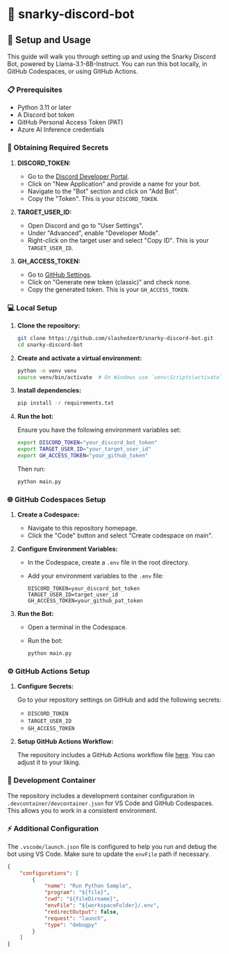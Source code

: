 # 🤖 snarky-discord-bot

## 🚀 Setup and Usage

This guide will walk you through setting up and using the Snarky Discord Bot, powered by Llama-3.1-8B-Instruct. You can run this bot locally, in GitHub Codespaces, or using GitHub Actions.

### 📋 Prerequisites

- Python 3.11 or later
- A Discord bot token
- GitHub Personal Access Token (PAT)
- Azure AI Inference credentials

### 🔑 Obtaining Required Secrets

1. **DISCORD_TOKEN:**

   - Go to the [Discord Developer Portal](https://discord.com/developers/applications).
   - Click on "New Application" and provide a name for your bot.
   - Navigate to the "Bot" section and click on "Add Bot".
   - Copy the "Token". This is your `DISCORD_TOKEN`.

2. **TARGET_USER_ID:**

   - Open Discord and go to "User Settings".
   - Under "Advanced", enable "Developer Mode".
   - Right-click on the target user and select "Copy ID". This is your `TARGET_USER_ID`.

3. **GH_ACCESS_TOKEN:**

   - Go to [GitHub Settings](https://github.com/settings/tokens).
   - Click on "Generate new token (classic)" and check none.
   - Copy the generated token. This is your `GH_ACCESS_TOKEN`.

### 💻 Local Setup

1. **Clone the repository:**

    ```sh
    git clone https://github.com/slashedzer0/snarky-discord-bot.git
    cd snarky-discord-bot
    ```

2. **Create and activate a virtual environment:**

    ```sh
    python -m venv venv
    source venv/bin/activate  # On Windows use `venv\Scripts\activate`
    ```

3. **Install dependencies:**

    ```sh
    pip install -r requirements.txt
    ```

4. **Run the bot:**

    Ensure you have the following environment variables set:

    ```sh
    export DISCORD_TOKEN="your_discord_bot_token"
    export TARGET_USER_ID="your_target_user_id"
    export GH_ACCESS_TOKEN="your_github_token"
    ```

    Then run:

    ```sh
    python main.py
    ```

### 🌐 GitHub Codespaces Setup

1. **Create a Codespace:**

    - Navigate to this repository homepage.
    - Click the "Code" button and select "Create codespace on main".

2. **Configure Environment Variables:**

    - In the Codespace, create a `.env` file in the root directory.
    - Add your environment variables to the `.env` file:

      ```env
      DISCORD_TOKEN=your_discord_bot_token
      TARGET_USER_ID=target_user_id
      GH_ACCESS_TOKEN=your_github_pat_token
      ```

3. **Run the Bot:**

    - Open a terminal in the Codespace.
    - Run the bot:

      ```sh
      python main.py
      ```

### ⚙️ GitHub Actions Setup

1. **Configure Secrets:**

    Go to your repository settings on GitHub and add the following secrets:

    - `DISCORD_TOKEN`
    - `TARGET_USER_ID`
    - `GH_ACCESS_TOKEN`

2. **Setup GitHub Actions Workflow:**

    The repository includes a GitHub Actions workflow file [here](https://github.com/slashedzer0/snarky-discord-bot/blob/main/.github/workflows/bot.yml). You can adjust it to your liking.

### 🐳 Development Container

The repository includes a development container configuration in `.devcontainer/devcontainer.json` for VS Code and GitHub Codespaces. This allows you to work in a consistent environment.

### ⚡ Additional Configuration

The `.vscode/launch.json` file is configured to help you run and debug the bot using VS Code. Make sure to update the `envFile` path if necessary.

```json
{
    "configurations": [
        {
            "name": "Run Python Sample",
            "program": "${file}",
            "cwd": "${fileDirname}",
            "envFile": "${workspaceFolder}/.env",
            "redirectOutput": false,
            "request": "launch",
            "type": "debugpy"
        }
    ]
}
```
